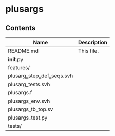 # plusargs
## Contents
| Name | Description |
| --- | --- |
| README.md | This file. |
| __init__.py |  |
| features/ |  |
| plusarg_step_def_seqs.svh |  |
| plusarg_tests.svh |  |
| plusargs.f |  |
| plusargs_env.svh |  |
| plusargs_tb_top.sv |  |
| plusargs_test.py |  |
| tests/ |  |
